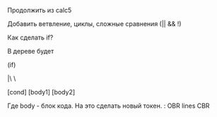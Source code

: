 Продолжить из calc5

Добавить ветвление, циклы, сложные сравнения (|| && !)

Как сделать if?

В дереве будет

(if)

|\ \

[cond]   [body1]   [body2]


Где body - блок кода. На это сделать новый токен. : OBR lines CBR


